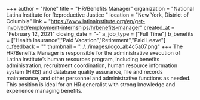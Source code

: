 +++
author = "None"
title = "HR/Benefits Manager"
organization = "National Latina Institute for Reproductive Justice "
location = "New York, District of Columbia"
link = "https://www.latinainstitute.org/en/get-involved/employment-internships/hrbenefits-manager"
created_at = "February 12, 2021"
closing_date = "-"
a_job_type = ["Full Time"]
b_benefits = ["Health Insurance","Paid Vacation","Retirement","Paid Leave"]
c_feedback = ""
thumbnail = "../../images/logo_ab4c5a07.png"
+++
The HR/Benefits Manager is responsible for the administrative execution of Latina Institute’s human resources program, including benefits administration, recruitment coordination, human resource information system (HRIS) and database quality assurance, file and records maintenance, and other personnel and administrative functions as needed. This position is ideal for an HR generalist with strong knowledge and experience managing benefits.